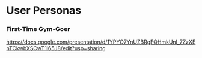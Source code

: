 # User Personas

### First-Time Gym-Goer 
https://docs.google.com/presentation/d/1YPYO7YnUZBRgFQHmkUnl_7ZzXEnTCkwbXSCwT1l65J8/edit?usp=sharing
